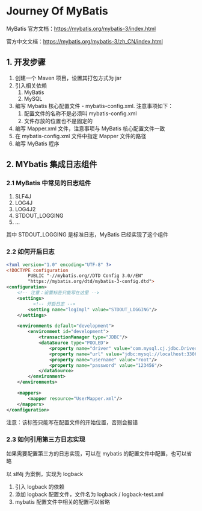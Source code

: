 # Journey Of MyBatis

MyBatis 官方文档：https://mybatis.org/mybatis-3/index.html

官方中文文档：https://mybatis.org/mybatis-3/zh_CN/index.html

## 1. 开发步骤

1. 创建一个 Maven 项目，设置其打包方式为 jar
2. 引入相关依赖
   1. MyBatis
   2. MySQL
3. 编写 Mybatis 核心配置文件 - mybatis-config.xml. 注意事项如下：
    1. 配置文件的名称不是必须叫 mybatis-config.xml
    2. 文件存放的位置也不是固定的
4. 编写 Mapper.xml 文件，注意事项与 MyBatis 核心配置文件一致
5. 在 mybatis-config.xml 文件中指定 Mapper 文件的路径
6. 编写 MyBatis 程序

## 2. MYbatis 集成日志组件

### 2.1 MyBatis 中常见的日志组件

1. SLF4J
2. LOG4J
3. LOG4J2
4. STDOUT_LOGGING
5. ...

其中 STDOUT_LOGGING 是标准日志，MyBatis 已经实现了这个组件

### 2.2 如何开启日志

```xml
<?xml version="1.0" encoding="UTF-8" ?>
<!DOCTYPE configuration
        PUBLIC "-//mybatis.org//DTD Config 3.0//EN"
        "https://mybatis.org/dtd/mybatis-3-config.dtd">
<configuration>
    <!-- 注意：设置标签只能写在这里 -->
    <settings>
	      <!-- 开启日志 -->
        <setting name="logImpl" value="STDOUT_LOGGING"/>
    </settings>

    <environments default="development">
        <environment id="development">
            <transactionManager type="JDBC"/>
            <dataSource type="POOLED">
                <property name="driver" value="com.mysql.cj.jdbc.Driver"/>
                <property name="url" value="jdbc:mysql://localhost:3306/journey_mybatis"/>
                <property name="username" value="root"/>
                <property name="password" value="123456"/>
            </dataSource>
        </environment>
    </environments>

    <mappers>
        <mapper resource="UserMapper.xml"/>
    </mappers>
</configuration>
```

注意：该标签只能写在配置文件的开始位置，否则会报错

### 2.3 如何引用第三方日志实现

如果需要配置第三方的日志实现，可以在 mybatis 的配置文件中配置，也可以省略

以 slf4j 为案例，实现为 logback

1. 引入 logback 的依赖
2. 添加 logback 配置文件，文件名为 logback / logback-test.xml
3. mybatis 配置文件中相关的配置可以省略

